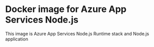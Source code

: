 Docker image for Azure App Services Node.js
=======================
This image is Azure App Services Node.js Runtime stack and Node.js application
